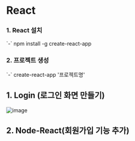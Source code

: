 # React

<h3>1. React 설치 </h3>
`-` npm install -g create-react-app

<h3>2. 프로젝트 생성 </h3>
`-` create-react-app '프로젝트명'

## 1. Login (로그인 화면 만들기)
![image](https://github.com/user-attachments/assets/77fe01cb-2194-49fb-8746-f108d5d7c6f8)

## 2. Node-React(회원가입 기능 추가)
